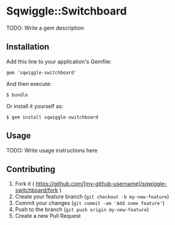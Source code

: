 # Sqwiggle::Switchboard

TODO: Write a gem description

## Installation

Add this line to your application's Gemfile:

    gem 'sqwiggle-switchboard'

And then execute:

    $ bundle

Or install it yourself as:

    $ gem install sqwiggle-switchboard

## Usage

TODO: Write usage instructions here

## Contributing

1. Fork it ( https://github.com/[my-github-username]/sqwiggle-switchboard/fork )
2. Create your feature branch (`git checkout -b my-new-feature`)
3. Commit your changes (`git commit -am 'Add some feature'`)
4. Push to the branch (`git push origin my-new-feature`)
5. Create a new Pull Request
